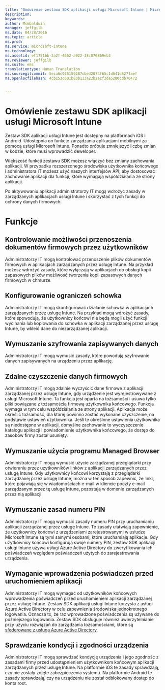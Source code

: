 ```yaml
---
title: "Omówienie zestawu SDK aplikacji usługi Microsoft Intune | Microsoft Intune"
description: 
keywords: 
author: Msmbaldwin
manager: jeffgilb
ms.date: 04/28/2016
ms.topic: article
ms.prod: 
ms.service: microsoft-intune
ms.technology: 
ms.assetid: ef1751bb-3a2f-4662-a922-38c076869eb3
ms.reviewer: jeffgilb
ms.suite: ems
translationtype: Human Translation
ms.sourcegitcommit: 5eca6c925159287cbed2074f65c1d641d527faef
ms.openlocfilehash: 4cb153c601b83b113a22b2acf3da5200cdb70472


---
```


# <a name="overview-of-the-microsoft-intune-app-sdk"></a>Omówienie zestawu SDK aplikacji usługi Microsoft Intune
Zestaw SDK aplikacji usługi Intune jest dostępny na platformach iOS i Android. Udostępnia on funkcje zarządzania aplikacjami mobilnymi za pomocą usługi Microsoft Intune. Ponadto próbuje zmniejszyć liczbę zmian w kodzie, które musi wprowadzić deweloper.

Większość funkcji zestawu SDK możesz włączyć bez zmiany zachowania aplikacji. W przypadku rozszerzonego środowiska użytkownika końcowego i administratora IT możesz użyć naszych interfejsów API, aby dostosować zachowanie aplikacji dla funkcji, które wymagają współdziałania ze strony aplikacji.

Po aktywowaniu aplikacji administratorzy IT mogą wdrożyć zasady w zarządzanych aplikacjach usługi Intune i skorzystać z tych funkcji do ochrony danych firmowych.

# <a name="features"></a>Funkcje
## <a name="control-users-ability-to-move-corporate-documents"></a>Kontrolowanie możliwości przenoszenia dokumentów firmowych przez użytkowników
Administratorzy IT mogą kontrolować przenoszenie plików dokumentów firmowych w aplikacjach zarządzanych przez usługę Intune. Na przykład możesz wdrożyć zasady, które wyłączają w aplikacjach do obsługi kopii zapasowych plików możliwość tworzenia kopii zapasowych danych firmowych w chmurze.  

## <a name="configure-clipboard-restrictions"></a>Konfigurowanie ograniczeń schowka
Administratorzy IT mogą skonfigurować działanie schowka w aplikacjach zarządzanych przez usługę Intune. Na przykład mogą wdrożyć zasady, które spowodują, że użytkownicy końcowi nie będą mogli użyć funkcji wycinania lub kopiowania do schowka w aplikacji zarządzanej przez usługę Intune, by wkleić dane do niezarządzanej aplikacji.

## <a name="enforce-encryption-on-saved-data"></a>Wymuszanie szyfrowania zapisywanych danych
Administratorzy IT mogą wymusić zasady, które powodują szyfrowanie danych zapisywanych na urządzeniu przez aplikację.

## <a name="remotely-wipe-corporate-data"></a>Zdalne czyszczenie danych firmowych
Administratorzy IT mogą zdalnie wyczyścić dane firmowe z aplikacji zarządzanej przez usługę Intune, gdy urządzenie jest wyrejestrowywane z usługi Microsoft Intune. Ta funkcja jest oparta na tożsamości i usuwa tylko pliki powiązane z tożsamością firmową użytkownika końcowego. Funkcja wymaga w tym celu współdziałania ze strony aplikacji. Aplikacja może określić tożsamość, dla której powinno zostać wykonane czyszczenie, na podstawie ustawień użytkownika. Jeśli te określone ustawienia użytkownika są niedostępne w aplikacji, domyślne zachowanie to wyczyszczenie katalogu aplikacji i powiadomienie użytkownika końcowego, że dostęp do zasobów firmy został usunięty.

## <a name="enforce-the-use-of-a-managed-browser"></a>Wymuszanie użycia programu Managed Browser
Administratorzy IT mogą wymusić użycie zarządzanej przeglądarki przy otwieraniu przez użytkowników linków z aplikacji zarządzanych przez usługę Intune. Gdy użytkownicy końcowi korzystają z przeglądarki zarządzanej przez usługę Intune, można w ten sposób zapewnić, że linki, które pojawiają się w wiadomościach e-mail w kliencie poczty e-mail zarządzanym przez tę usługę Intune, pozostają w domenie zarządzanych przez nią aplikacji.

## <a name="enforce-a-pin-policy"></a>Wymuszanie zasad numeru PIN
Administratorzy IT mogą wymusić zasady numeru PIN przy uruchamianiu aplikacji zarządzanej przez usługę Intune. Te zasady ułatwiają zapewnienie, że użytkownicy końcowi z urządzeniami zarejestrowanymi w usłudze Microsoft Intune są tymi samymi osobami, które uruchamiają aplikacje. Gdy użytkownicy końcowi konfigurują swoje numery PIN, zestaw SDK aplikacji usługi Intune używa usługi Azure Active Directory do zweryfikowania ich poświadczeń względem poświadczeń użytych do zarejestrowania urządzenia.

## <a name="require-users-to-enter-credentials-before-they-can-start-apps"></a>Wymaganie wprowadzenia poświadczeń przed uruchomieniem aplikacji
Administratorzy IT mogą wymagać od użytkowników końcowych wprowadzenia poświadczeń przed uruchomieniem aplikacji zarządzanej przez usługę Intune. Zestaw SDK aplikacji usługi Intune korzysta z usługi Azure Active Directory w celu zapewnienia środowiska jednokrotnego logowania. Oznacza to, że raz wprowadzone poświadczenia są używane do późniejszego logowania. Zestaw SDK obsługuje również uwierzytelnianie przy użyciu rozwiązań do zarządzania tożsamościami, które są [sfederowane z usługą Azure Active Directory](/active-directory/active-directory-aadconnect-federation-compatibility).

## <a name="check-device-health-and-compliance"></a>Sprawdzanie kondycji i zgodności urządzenia
Administratorzy IT mogą sprawdzać kondycję urządzenia i jego zgodność z zasadami firmy przed udostępnieniem użytkownikom końcowym aplikacji zarządzanych przez usługę Intune. Na platformie iOS te zasady sprawdzają, czy nie zostały zdjęte zabezpieczenia systemu. Na platformie Android te zasady sprawdzają, czy na urządzeniu nie został odblokowany dostęp do konta root.  



<!--HONumber=Nov16_HO5-->


